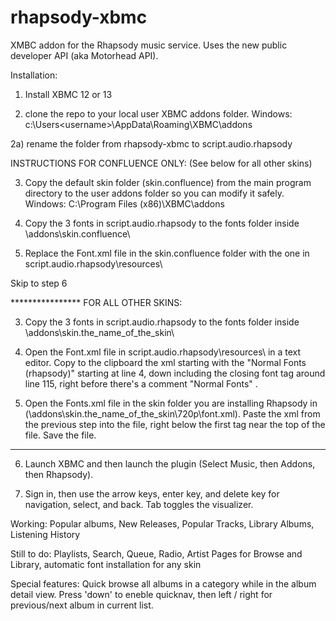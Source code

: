 rhapsody-xbmc
=============

XMBC addon for the Rhapsody music service. Uses the new public developer API (aka Motorhead API).


Installation:

1) Install XBMC 12 or 13 

2) clone the repo to your local user XBMC addons folder.
    Windows: c:\Users\<username>\AppData\Roaming\XBMC\addons

2a) rename the folder from rhapsody-xbmc to script.audio.rhapsody

INSTRUCTIONS FOR CONFLUENCE ONLY: (See below for all other skins)
    
3) Copy the default skin folder (skin.confluence) from the main program directory to the user addons folder so you can modify it safely.
    Windows: C:\Program Files (x86)\XBMC\addons
    
4) Copy the 3 fonts in script.audio.rhapsody to the fonts folder inside \addons\skin.confluence\

5) Replace the Font.xml file in the skin.confluence folder with the one in script.audio.rhapsody\resources\

Skip to step 6

**************** FOR ALL OTHER SKINS:
    
3) Copy the 3 fonts in script.audio.rhapsody to the fonts folder inside \addons\skin.the_name_of_the_skin\

4) Open the Font.xml file in script.audio.rhapsody\resources\ in a text editor. Copy to the clipboard the xml starting with the "Normal Fonts (rhapsody)" starting at line 4, down including the closing font tag around line 115, right before there's a comment "Normal Fonts" .  

5) Open the Fonts.xml file in the skin folder you are installing Rhapsody in (\addons\skin.the_name_of_the_skin\720p\font.xml). Paste the xml from the previous step into the file, right below the first <fontset> tag near the top of the file. Save the file. 

***************************



6) Launch XBMC and then launch the plugin  (Select Music, then Addons, then Rhapsody). 

7) Sign in, then use the arrow keys, enter key, and delete key for navigation, select, and back. Tab toggles the visualizer. 

Working: Popular albums, New Releases, Popular Tracks, Library Albums, Listening History

Still to do: Playlists, Search, Queue, Radio, Artist Pages for Browse and Library, automatic font installation for any skin

Special features: Quick browse all albums in a category while in the album detail view. Press 'down' to eneble quicknav, then left / right for previous/next album in current list. 
